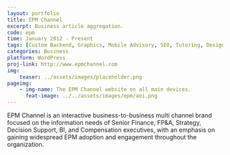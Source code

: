 ```yaml
---
layout: portfolio
title: EPM Channel
excerpt: Business article aggregation.
code: epm
time: January 2012 - Present
tags: [Custom Backend, Graphics, Mobile Advisory, SEO, Tutoring, Design]
categories: Business
platform: WordPress
proj-link: http://www.epmchannel.com
img:
    teaser: ../assets/images/placeholder.png
pageimg:
    - img-name: The EPM Channel website on all main devices.
      feat-image: ../../assets/images/epm/aoi.png
---
```

EPM Channel is an interactive business-to-business multi channel brand focused on the information needs of Senior Finance, FP&A, Strategy, Decision Support, BI, and Compensation executives, with an emphasis on gaining widespread EPM adoption and engagement throughout the organization.
